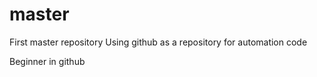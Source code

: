 # master
First master repository
Using github as a repository for automation code

Beginner in github
